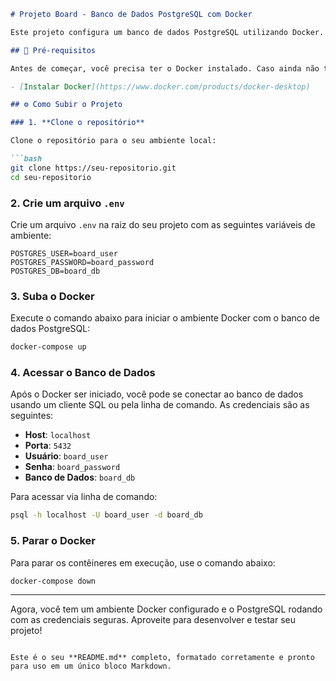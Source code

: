 ```markdown
# Projeto Board - Banco de Dados PostgreSQL com Docker

Este projeto configura um banco de dados PostgreSQL utilizando Docker. As credenciais do banco de dados são configuradas por variáveis de ambiente para maior segurança.

## 🚀 Pré-requisitos

Antes de começar, você precisa ter o Docker instalado. Caso ainda não tenha, siga as instruções abaixo:

- [Instalar Docker](https://www.docker.com/products/docker-desktop)

## ⚙️ Como Subir o Projeto

### 1. **Clone o repositório**

Clone o repositório para o seu ambiente local:

```bash
git clone https://seu-repositorio.git
cd seu-repositorio
```

### 2. **Crie um arquivo `.env`**

Crie um arquivo `.env` na raiz do seu projeto com as seguintes variáveis de ambiente:

```env
POSTGRES_USER=board_user
POSTGRES_PASSWORD=board_password
POSTGRES_DB=board_db
```

### 3. **Suba o Docker**

Execute o comando abaixo para iniciar o ambiente Docker com o banco de dados PostgreSQL:

```bash
docker-compose up
```

### 4. **Acessar o Banco de Dados**

Após o Docker ser iniciado, você pode se conectar ao banco de dados usando um cliente SQL ou pela linha de comando. As credenciais são as seguintes:

- **Host**: `localhost`
- **Porta**: `5432`
- **Usuário**: `board_user`
- **Senha**: `board_password`
- **Banco de Dados**: `board_db`

Para acessar via linha de comando:

```bash
psql -h localhost -U board_user -d board_db
```

### 5. **Parar o Docker**

Para parar os contêineres em execução, use o comando abaixo:

```bash
docker-compose down
```

---

Agora, você tem um ambiente Docker configurado e o PostgreSQL rodando com as credenciais seguras. Aproveite para desenvolver e testar seu projeto!
```

Este é o seu **README.md** completo, formatado corretamente e pronto para uso em um único bloco Markdown.
